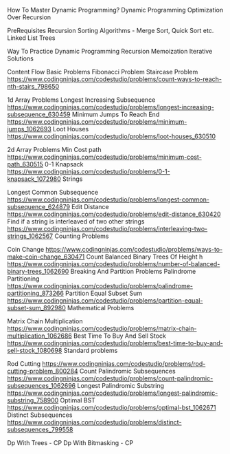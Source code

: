 How To Master Dynamic Programming?
Dynamic Programming
Optimization Over Recursion

PreRequisites
Recursion
Sorting Algorithms - Merge Sort, Quick Sort etc.
Linked List
Trees

Way To Practice Dynamic Programming
Recursion
Memoization
Iterative Solutions

Content Flow
Basic Problems 
Fibonacci Problem
Staircase Problem
https://www.codingninjas.com/codestudio/problems/count-ways-to-reach-nth-stairs_798650

1d Array Problems
Longest Increasing Subsequence
https://www.codingninjas.com/codestudio/problems/longest-increasing-subsequence_630459
Minimum Jumps To Reach End
https://www.codingninjas.com/codestudio/problems/minimum-jumps_1062693
Loot Houses
https://www.codingninjas.com/codestudio/problems/loot-houses_630510

2d Array Problems
Min Cost path
https://www.codingninjas.com/codestudio/problems/minimum-cost-path_630515
0-1 Knapsack
https://www.codingninjas.com/codestudio/problems/0-1-knapsack_1072980
Strings

Longest Common Subsequence
https://www.codingninjas.com/codestudio/problems/longest-common-subsequence_624879
Edit Distance
https://www.codingninjas.com/codestudio/problems/edit-distance_630420
Find if a string is interleaved of two other strings
https://www.codingninjas.com/codestudio/problems/interleaving-two-strings_1062567
Counting Problems

Coin Change 
https://www.codingninjas.com/codestudio/problems/ways-to-make-coin-change_630471
Count Balanced Binary Trees Of Height h
https://www.codingninjas.com/codestudio/problems/number-of-balanced-binary-trees_1062690
Breaking And Partition Problems
Palindrome Partitioning
https://www.codingninjas.com/codestudio/problems/palindrome-partitioning_873266
Partition Equal Subset Sum
https://www.codingninjas.com/codestudio/problems/partition-equal-subset-sum_892980
Mathematical Problems

Matrix Chain Multiplication
https://www.codingninjas.com/codestudio/problems/matrix-chain-multiplication_1062686
Best Time To Buy And Sell Stock
https://www.codingninjas.com/codestudio/problems/best-time-to-buy-and-sell-stock_1080698
Standard problems

Rod Cutting
https://www.codingninjas.com/codestudio/problems/rod-cutting-problem_800284
Count Palindromic Subsequences
https://www.codingninjas.com/codestudio/problems/count-palindromic-subsequences_1062696
Longest Palindromic Substring
https://www.codingninjas.com/codestudio/problems/longest-palindromic-substring_758900
Optimal BST
https://www.codingninjas.com/codestudio/problems/optimal-bst_1062671
Distinct Subsequences
https://www.codingninjas.com/codestudio/problems/distinct-subsequences_799558

Dp With Trees - CP
Dp With Bitmasking - CP
